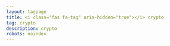 ```yaml
---
layout: tagpage
title: <i class="fas fa-tag" aria-hidden="true"></i> crypto
tag: crypto
description: crypto
robots: noindex
---
```


